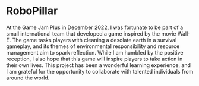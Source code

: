 # RoboPillar
At the Game Jam Plus in December 2022, I was fortunate to be part of a small international team that developed a game inspired by the movie Wall-E. The game tasks players with cleaning a desolate earth in a survival gameplay, and its themes of environmental responsibility and resource management aim to spark reflection. While I am humbled by the positive reception, I also hope that this game will inspire players to take action in their own lives. This project has been a wonderful learning experience, and I am grateful for the opportunity to collaborate with talented individuals from around the world.
